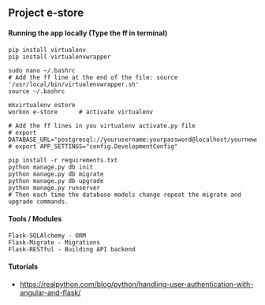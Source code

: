 ## Project e-store

#### Running the app locally (Type the ff in terminal)
````
pip install virtualenv
pip install virtualenvwrapper

sudo nano ~/.bashrc 
# Add the ff line at the end of the file: source '/usr/local/bin/virtualenvwrapper.sh'
source ~/.bashrc

mkvirtualenv estore
workon e-store		# activate virtualenv

# Add the ff lines in you virtualenv activate.py file
# export DATABASE_URL="postgresql://yourusername:yourpassword@localhost/yournewdb"
# export APP_SETTINGS="config.DevelopmentConfig"

pip install -r requirements.txt
python manage.py db init
python manage.py db migrate
python manage.py db upgrade
python manage.py runserver
# Then each time the database models change repeat the migrate and upgrade commands.
````

#### Tools / Modules
````
Flask-SQLAlchemy - ORM
Flask-Migrate - Migrations
Flask-RESTful - Building API backend
````

#### Tutorials
- https://realpython.com/blog/python/handling-user-authentication-with-angular-and-flask/
